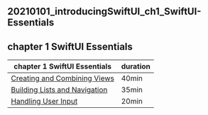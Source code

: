 ## 20210101_introducingSwiftUI_ch1_SwiftUI-Essentials



## chapter 1 SwiftUI Essentials

| chapter 1 SwiftUI Essentials|duration|
|------------------------|---------|
|[Creating and Combining Views](https://developer.apple.com/tutorials/swiftui/creating-and-combining-views) |40min|
|[Building Lists and Navigation](https://developer.apple.com/tutorials/swiftui/building-lists-and-navigation) |35min|
|[Handling User Input](https://developer.apple.com/tutorials/swiftui/handling-user-input) |20min|
